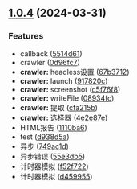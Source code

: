 ## [1.0.4](https://github.com/bobolovecat/tool/compare/5514d6120dfa60fbc6722df964661e0eef41504b...v1.0.4) (2024-03-31)


### Features

* callback ([5514d61](https://github.com/bobolovecat/tool/commit/5514d6120dfa60fbc6722df964661e0eef41504b))
* crawler ([0d96fc7](https://github.com/bobolovecat/tool/commit/0d96fc7a258bad7387c4b2f3d9541d98dff9a3d5))
* **crawler:** headless设置 ([67b3712](https://github.com/bobolovecat/tool/commit/67b3712b31668eab9cd3cc122697dbb269c4f1cb))
* **crawler:** launch ([917820c](https://github.com/bobolovecat/tool/commit/917820c66b183035e0455a93c05b9c7d1d64addc))
* **crawler:** screenshot ([c5f76f8](https://github.com/bobolovecat/tool/commit/c5f76f80ca9cc49a11cc3f5e5242b63e96d0e26c))
* **crawler:** writeFile ([08934fc](https://github.com/bobolovecat/tool/commit/08934fc22564c9deb3dc4fc4dc4ae3d8be0f898d))
* **crawler:** 提取 ([cfa215b](https://github.com/bobolovecat/tool/commit/cfa215b2824c7c5c0e517878431f5c4a1ad9550d))
* **crawler:** 选择器 ([4e2e87e](https://github.com/bobolovecat/tool/commit/4e2e87e9a1bb391208446549fd9d004309c9b9be))
* HTML报告 ([1110ba6](https://github.com/bobolovecat/tool/commit/1110ba65bea10cb19f1beb9f0f3281ae37ef994e))
* test ([d938d5a](https://github.com/bobolovecat/tool/commit/d938d5ae243618c492c5db72922a2c0bf10f419e))
* 异步 ([749ac1d](https://github.com/bobolovecat/tool/commit/749ac1d78b335b357b9c22402c01b656c9462a9b))
* 异步错误 ([55e3db5](https://github.com/bobolovecat/tool/commit/55e3db5fc9190ee445ef60ad2f5774c97a232243))
* 计时器模拟 ([f52f722](https://github.com/bobolovecat/tool/commit/f52f72226fdbc1ff5a8cd7053b39edb8624d182b))
* 计时器模拟 ([d459955](https://github.com/bobolovecat/tool/commit/d4599555e8e68151e8e9fea3bfae8a16a930253d))



